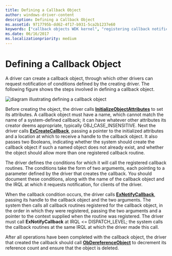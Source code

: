 ```yaml
---
title: Defining a Callback Object
author: windows-driver-content
description: Defining a Callback Object
ms.assetid: 9717795b-dd62-4f17-b931-5ca2b1237e60
keywords: ["callback objects WDK kernel", "registering callback notifications"]
ms.date: 06/16/2017
ms.localizationpriority: medium
---
```


# Defining a Callback Object





A driver can create a callback object, through which other drivers can request notification of conditions defined by the creating driver. The following figure shows the steps involved in defining a callback object.

![diagram illustrating defining a callback object](images/3crt-cbk.png)

Before creating the object, the driver calls [**InitializeObjectAttributes**](https://msdn.microsoft.com/library/windows/hardware/ff547804) to set its attributes. A callback object must have a name, which cannot match the name of a system-defined callback; it can have whatever other attributes its creator deems appropriate, typically OBJ\_CASE\_INSENSITIVE. Next the driver calls [**ExCreateCallback**](https://msdn.microsoft.com/library/windows/hardware/ff544560), passing a pointer to the initialized attributes and a location at which to receive a handle to the callback object. It also passes two Booleans, indicating whether the system should create the callback object if such a named object does not already exist, and whether the object should allow more than one registered callback routine.

The driver defines the conditions for which it will call the registered callback routines. The conditions take the form of two arguments, each pointing to a parameter defined by the driver that creates the callback. You should document these conditions, along with the name of the callback object and the IRQL at which it requests notification, for clients of the driver.

When the callback condition occurs, the driver calls [**ExNotifyCallback**](https://msdn.microsoft.com/library/windows/hardware/ff545489), passing its handle to the callback object and the two arguments. The system then calls all callback routines registered for the callback object, in the order in which they were registered, passing the two arguments and a pointer to the context supplied when the routine was registered. The driver must call **ExNotifyCallback** at IRQL &lt;= DISPATCH\_LEVEL; the system calls the callback routines at the same IRQL at which the driver made this call.

After all operations have been completed with the callback object, the driver that created the callback should call [**ObDereferenceObject**](https://msdn.microsoft.com/library/windows/hardware/ff557724) to decrement its reference count and ensure that the object is deleted.

 

 




